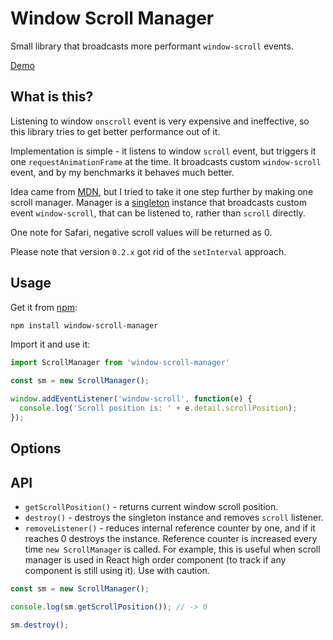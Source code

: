 # Window Scroll Manager

Small library that broadcasts more performant `window-scroll` events.

[Demo](https://stanko.github.io/window-scroll-manager/)

## What is this?

Listening to window `onscroll` event is very expensive and ineffective,
so this library tries to get better performance out of it.

Implementation is simple - it listens to window `scroll` event,
but triggers it one `requestAnimationFrame` at the time.
It broadcasts custom `window-scroll` event, and by my benchmarks it behaves much better.

Idea came from [MDN](https://developer.mozilla.org/en-US/docs/Web/Events/scroll#Example),
but I tried to take it one step further by making one scroll manager.
Manager is a [singleton](https://en.wikipedia.org/wiki/Singleton_pattern) instance that broadcasts custom event
`window-scroll`, that can be listened to, rather than `scroll` directly.

One note for Safari, negative scroll values will be returned as 0.

Please note that version `0.2.x` got rid of the `setInterval` approach.

## Usage

Get it from [npm](https://www.npmjs.com/package/window-sroll-manager):

```sh
npm install window-scroll-manager
```

Import it and use it:

```js
import ScrollManager from 'window-scroll-manager'

const sm = new ScrollManager();

window.addEventListener('window-scroll', function(e) {
  console.log('Scroll position is: ' + e.detail.scrollPosition);
});
```

## Options

## API

  * `getScrollPosition()` - returns current window scroll position.
  * `destroy()` - destroys the singleton instance and removes `scroll` listener.
  * `removeListener()` - reduces internal reference counter by one, and if it reaches 0 destroys the instance. Reference counter is increased every time `new ScrollManager` is called. For example, this is useful when scroll manager is used in React high order component (to track if any component is still using it). Use with caution.

```js
const sm = new ScrollManager();

console.log(sm.getScrollPosition()); // -> 0

sm.destroy();
```
